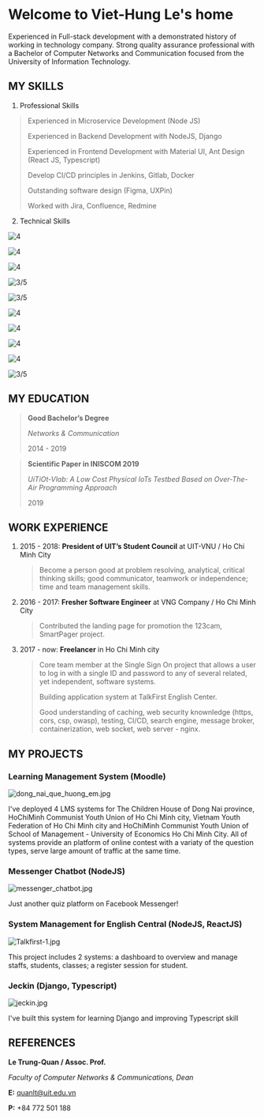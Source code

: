 
# Welcome to Viet-Hung Le's home

Experienced in Full-stack development with a demonstrated history of working in technology company. Strong quality assurance professional with a Bachelor of Computer Networks and Communication focused from the University of Information Technology.

## MY SKILLS

1. Professional Skills

> Experienced in Microservice Development (Node JS)
>
> Experienced in Backend Development with NodeJS, Django
>
> Experienced in Frontend Development with Material UI, Ant Design (React JS, Typescript)
>
> Develop CI/CD principles in Jenkins, Gitlab, Docker
> 
> Outstanding software design (Figma, UXPin)
> 
> Worked with Jira, Confluence, Redmine

2. Technical Skills

![4](https://progress-bar.dev/4?scale=5&suffix=/5&width=200&title=NodeJS)

![4](https://progress-bar.dev/4?scale=5&suffix=/5&width=200&title=ReactJS)

![4](https://progress-bar.dev/4?scale=5&suffix=/5&width=200&title=MongoDB)

![3/5](https://progress-bar.dev/3?scale=5&suffix=/5&width=200&title=Django)

![3/5](https://progress-bar.dev/3?scale=5&suffix=/5&width=200&title=GoogleScript)

![4](https://progress-bar.dev/4?scale=5&suffix=/5&width=200&title=Docker)

![4](https://progress-bar.dev/4?scale=5&suffix=/5&width=200&title=Redis)

![4](https://progress-bar.dev/4?scale=5&suffix=/5&width=200&title=Microservice)

![4](https://progress-bar.dev/4?scale=5&suffix=/5&width=200&title=Unix)

![3/5](https://progress-bar.dev/3?scale=5&suffix=/5&width=200&title=ElasticSearch)


## MY EDUCATION

> __Good Bachelor’s Degree__
> 
> _Networks & Communication_
> 
> 2014 - 2019

> __Scientific Paper in INISCOM 2019__
> 
> _UiTiOt-Vlab: A Low Cost Physical IoTs Testbed Based on Over-The-Air Programming Approach_
> 
> 2019

## WORK EXPERIENCE

1. 2015 - 2018: __President of UIT’s Student Council__ at UIT-VNU  /  Ho Chi Minh City

   > Become a person good at problem resolving, analytical, critical thinking skills; good communicator, teamwork or independence; time and team management skills.

2. 2016 - 2017: __Fresher Software Engineer__ at VNG Company  /  Ho Chi Minh City

   > Contributed the landing page for promotion the 123cam, SmartPager project.

3. 2017 - now: __Freelancer__ in Ho Chi Minh city

   > Core team member at the Single Sign On project that allows a user to log in with a single ID and password to any of several related, yet independent, software systems.
   > 
   > Building application system at TalkFirst English Center.
   > 
   > Good understanding of caching, web security knownledge (https, cors, csp, owasp), testing, CI/CD, search engine, message broker, containerization, web socket, web server - nginx.

## MY PROJECTS

### Learning Management System (Moodle)

![dong_nai_que_huong_em.jpg](/images/dong_nai_que_huong_em.jpg)

I've deployed 4 LMS systems for The Children House of Dong Nai province, HoChiMinh Communist Youth Union of Ho Chi Minh city, Vietnam Youth Federation of Ho Chi Minh city and HoChiMinh Communist Youth Union of School of Management - University of Economics Ho Chi Minh City. All of systems provide an platform of online contest with a variaty of the question types, serve large amount of traffic at the same time.

### Messenger Chatbot (NodeJS)

![messenger_chatbot.jpg](/images/messenger_chatbot.jpg)

Just another quiz platform on Facebook Messenger!

### System Management for English Central (NodeJS, ReactJS)

![Talkfirst-1.jpg](/images/Talkfirst-1.jpg)

This project includes 2 systems: a dashboard to overview and manage staffs, students, classes; a register session for student.

### Jeckin (Django, Typescript)

![jeckin.jpg](/images/jeckin.jpg)

I've built this system for learning Django and improving Typescript skill

## REFERENCES

__Le Trung-Quan / Assoc. Prof.__

_Faculty of Computer Networks & Communications, Dean_

__E:__ quanlt@uit.edu.vn

__P:__ +84 772 501 188
